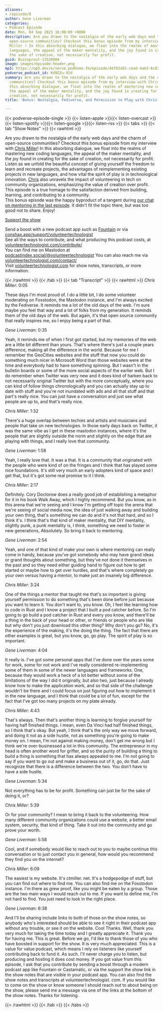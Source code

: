 ```yaml
---
aliases:
- /episode/8
author: Gene Liverman
categories:
- Podcast Episode
date: Mon, 04 Sep 2023 16:00:00 +0000
description: Are you drawn to the nostalgia of the early web days and the charm of
  open-source communities? Checkout this bonus episode from my interview with Chris
  Miller ! In this absorbing dialogue, we float into the realms of mastering new coding
  languages, the appeal of the maker mentality, and the joy found in creating for
  the sake of creation, not necessarily for profit.
guid: Buzzsprout-13520904
image: images/episode-header.png
mp3: https://op3.dev/e/serve.podhome.fm/episode/d4f02a91-cead-4ab3-6c02-08dc1c0c24e3/638416095124301974aa96f070-b41d-45be-8d17-d79cde5c468ev1.mp3
podverse_podcast_id: Kd9Z2u-92d
summary: Are you drawn to the nostalgia of the early web days and the charm of open-source
  communities? Checkout this bonus episode from my interview with Chris Miller ! In
  this absorbing dialogue, we float into the realms of mastering new coding languages,
  the appeal of the maker mentality, and the joy found in creating for the sake of
  creation, not necessarily for profit.
title: 'Bonus: Nostalgia, Fediverse, and Permission to Play with Chris Miller'

---
```

{{< podverse-episode-single >}}
{{< listen-apple >}}{{< listen-overcast >}}{{< listen-spotify >}}{{< listen-google >}}{{< listen-rss >}}
{{< tabs >}}
{{< tab "Show Notes" >}}
{{< rawhtml >}}
<p>Are you drawn to the nostalgia of the early web days and the charm of open-source communities? Checkout this bonus episode from my interview with <a href='https://ctmiller.net/'>Chris Miller</a>! In this absorbing dialogue, we float into the realms of mastering new coding languages, the appeal of the maker mentality, and the joy found in creating for the sake of creation, not necessarily for profit.<br />Listen as we unfold the beautiful concept of giving yourself the freedom to learn and recreate projects, the advantages of reimplementing existing projects in new languages, and how vital the spirit of play is in technological innovation. <a href='https://ctmiller.net/'>Chris</a> also unravels the impact of volunteering in tech on community organizations, emphasizing the value of creation over profit. This episode is a true homage to the satisfaction derived from building, learning, and contributing to a community.<br />This bonus episode was the happy byproduct of a tangent during <a href='https://www.volunteertechnologist.com/episode/7'>our chat on mentoring in the last episode</a>. It didn&apos;t fit the topic there, but was too good not to share. Enjoy!</p><a rel="payment" href="https://www.buzzsprout.com/2053906/support">Support the show</a><p>Send a boost with a new podcast app such as <a href='https://fountain.fm/genebean?code=5cb3b5f06a'>Fountain</a> or via <a href='https://conshax.app/support/volunteertechnologist'>conshax.app/support/volunteertechnologist</a><br />See all the ways to contribute, and what producing this podcast costs, at <a href='https://www.volunteertechnologist.com/contribute/'>volunteertechnologist.com/contribute/</a><br />You can find me on Mastodon at <a href='https://podcastindex.social/@volunteertechnologist'>podcastindex.social/@volunteertechnologist</a> You can also reach me via <a href='https://www.volunteertechnologist.com/contact/'>volunteertechnologist.com/contact/</a><br />Visit <a href='https://www.volunteertechnologist.com/'>volunteertechnologist.com</a> for show notes, transcripts, or more information.</p>
{{< /rawhtml >}}
{{< /tab >}}
{{< tab "Transcript" >}}
{{< rawhtml >}}
  <cite>Chris Miller:</cite>
  <time>0:05</time>
  <p>These days I&#39;m most proud of. I do a little bit, I do some volunteer moderating on Fosstodon, the Mastodon instance, and I&#39;m always excited by the Fediverse. It reminds me a lot of the old days of the web. I&#39;m sure maybe you feel that way and a lot of folks from my generation. It reminds them of the old days of the web. But again, it&#39;s that open source community that really inspires me, so I enjoy being a part of that. </p>
  <cite>Gene Liverman:</cite>
  <time>0:35</time>
  <p>Yeah, it reminds me of when I first got started, but my memories of the web are a little bit different than yours. That&#39;s where there&#39;s just a couple years difference, making all the difference in the world. Because for me I remember the GeoCities websites and the stuff that now you could do something much nicer in Microsoft Word than those websites were at the time and everybody had to have something spinning. But I wasn&#39;t in the bulletin boards or some of the more social aspects of the earlier web. But I do remember when Twitter was very new and it does kind of harken back to not necessarily original Twitter but with the more conceptually, where you can kind of follow things chronologically and you can actually stay up to date with stuff and you&#39;re not inundated with ads and all that stuff and that part&#39;s really nice. You can just have a conversation and just see what people are up to, and that&#39;s really nice. </p>
  <cite>Chris Miller:</cite>
  <time>1:32</time>
  <p>There&#39;s a huge overlap between techies and artists and musicians and people that take on new technologies. In those early days back on Twitter, it was the same vibe as I get in these mastodon instances, where it&#39;s the people that are slightly outside the norm and slightly on the edge that are playing with things, and I really love that community. </p>
  <cite>Gene Liverman:</cite>
  <time>1:58</time>
  <p>Yeah, I really love that. It was a that. It is a community that originated with the people who were kind of on the fringes and I think that has played some nice foundations. It&#39;s still very much an early adopters kind of space and I get that, but it&#39;s got some real promise to it I think. </p>
  <cite>Chris Miller:</cite>
  <time>2:17</time>
  <p>Definitely. Cory Doctorow does a really good job of establishing a metaphor for it in his book Walk Away, which I highly recommend. But you know, as in this arena that we&#39;re seeing and I know I&#39;m getting off topic the arena that we&#39;re seeing of social media now, the idea of just walking away and building your own thing, that&#39;s something we can do and it&#39;s not that hard, and so I think it&#39;s. I think that&#39;s that kind of maker mentality, that DIY mentality, slightly punk, a punk mentality is, I think, something we need to foster in new generations, Absolutely. So bring it back to mentoring. </p>
  <cite>Gene Liverman:</cite>
  <time>2:54</time>
  <p>Yeah, and one of that kind of make your own is where mentoring can really come in handy, because you&#39;ve got somebody who may have grand ideas or grand thoughts about something, but they&#39;ve not done it themselves in the past and so they need either guiding hand to figure out how to get started or maybe how to get over hurdles, and that&#39;s where completely go your own versus having a mentor, to make just an insanely big difference. </p>
  <cite>Chris Miller:</cite>
  <time>3:24</time>
  <p>One of the things a mentor that taught me that&#39;s so important is giving yourself permission to do something that&#39;s been done before just because you want to learn it. You don&#39;t want to, you know. Oh, I feel like learning how to code in Rust and I know a project that I built a pod catcher before. So I&#39;m going to go build a pod catcher in Rust and every you know, and there&#39;ll be a thing in the back of your head or other, or friends or people who are like but why don&#39;t you just download this other thing? Why don&#39;t you go? No, it&#39;s the experience of the making, it&#39;s the doing the thing. The fact that there are other examples is great, but you know, go, go play. The spirit of play is so important. </p>
  <cite>Gene Liverman:</cite>
  <time>4:04</time>
  <p>It really is. I&#39;ve got some personal apps that I&#39;ve done over the years some for work, some for not work and I&#39;ve really considered re-implementing some of them in some of the newer languages and frameworks. One, because they would work a heck of a lot better without some of the limitations of the way I did it originally, but also two, just because I already know how to make the application work, and so that side of the challenge wouldn&#39;t be there and I could focus on just figuring out how to implement it in the new language, and I think that could be a lot of fun, except for the fact that I&#39;ve got too many projects on my plate already. </p>
  <cite>Chris Miller:</cite>
  <time>4:43</time>
  <p>That&#39;s always. Then that&#39;s another thing is learning to forgive yourself for having half finished things. I mean, even Da Vinci had half finished things, so I think that&#39;s okay. But yeah, I think that&#39;s the only way we move forward, and doing it not as a side hustle, not as something you&#39;re going to make money on. I mean, I&#39;m not against making money, don&#39;t get me wrong but I think we&#39;re over-businessed a lot in this community. The entrepreneur in my head is often another word for grifter, and so the purity of building a thing to build a thing is something that has always appealed to me. I&#39;m not going to say if you want to go out and make a business out of it, go, do that. Just recognize that there is a difference between the two. You don&#39;t have to have a side hustle. </p>
  <cite>Gene Liverman:</cite>
  <time>5:34</time>
  <p>Not everything has to be for profit. Something can just be for the sake of doing it, or? </p>
  <cite>Chris Miller:</cite>
  <time>5:39</time>
  <p>Or for your community? I mean to bring it back to the volunteering. How many different community organizations could use a website, a better email system, security, that kind of thing. Take it out into the community and go prove your worth. </p>
  <cite>Gene Liverman:</cite>
  <time>5:58</time>
  <p>Cool, and if somebody would like to reach out to you to maybe continue this conversation or to just contact you in general, how would you recommend they find you on the internet? </p>
  <cite>Chris Miller:</cite>
  <time>6:09</time>
  <p>The easiest is my website. It&#39;s ctmiller. net. It&#39;s a hodgepodge of stuff, but you can find out where to find me. You can also find me on the Fosstodon instance. I&#39;m there as grew proof, like you might be eaten by a group. Those are the two main ways I would reach out to me. If you want to define me, I&#39;m not hard to find. You just need to look in the right place. </p>
  <cite>Gene Liverman:</cite>
  <time>6:38</time>
  <p>And I&#39;ll be sharing include links to both of those on the show notes, so anybody who&#39;s interested should be able to see it right in their podcast app without any trouble, or see it on the website. Cool Thanks. Well, thank you very much for taking the time today and I greatly appreciate it. Thank you for having me. This is great. Before we go, I&#39;d like to thank those of you who have boosted in support for the show. It is very much appreciated. This is a value for value podcast, which means I rely on listeners like yourself contributing back to fund it. As such. I&#39;ll never charge you to listen, but producing and hosting it does cost money. If you got value from this episode, I ask that you contribute by sending a boost through a modern podcast app like Fountain or Castamatic, or via the support the show link in the show notes that are visible in your podcast app. You can also find the show notes and transcripts at volunteertechnologist. com. If you would like to come on the show or know someone I should reach out to about being on the show, please send me a message via one of the links at the bottom of the show notes. Thanks for listening. </p>

{{< /rawhtml >}}
{{< /tab >}}
{{< /tabs >}}
